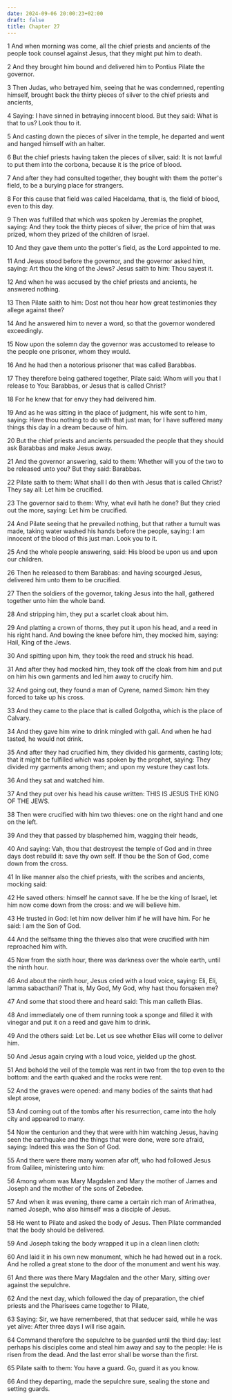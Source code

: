 ```yaml
---
date: 2024-09-06 20:00:23+02:00
draft: false
title: Chapter 27
---
```




1 And when morning was come, all the chief priests and ancients of the people took counsel against Jesus, that they might put him to death.

2 And they brought him bound and delivered him to Pontius Pilate the governor.

3 Then Judas, who betrayed him, seeing that he was condemned, repenting himself, brought back the thirty pieces of silver to the chief priests and ancients,

4 Saying: I have sinned in betraying innocent blood. But they said: What is that to us? Look thou to it.

5 And casting down the pieces of silver in the temple, he departed and went and hanged himself with an halter.

6 But the chief priests having taken the pieces of silver, said: It is not lawful to put them into the corbona, because it is the price of blood.

7 And after they had consulted together, they bought with them the potter's field, to be a burying place for strangers.

8 For this cause that field was called Haceldama, that is, the field of blood, even to this day.

9 Then was fulfilled that which was spoken by Jeremias the prophet, saying: And they took the thirty pieces of silver, the price of him that was prized, whom they prized of the children of Israel.

10 And they gave them unto the potter's field, as the Lord appointed to me.

11 And Jesus stood before the governor, and the governor asked him, saying: Art thou the king of the Jews? Jesus saith to him: Thou sayest it.

12 And when he was accused by the chief priests and ancients, he answered nothing.

13 Then Pilate saith to him: Dost not thou hear how great testimonies they allege against thee?

14 And he answered him to never a word, so that the governor wondered exceedingly.

15 Now upon the solemn day the governor was accustomed to release to the people one prisoner, whom they would.

16 And he had then a notorious prisoner that was called Barabbas.

17 They therefore being gathered together, Pilate said: Whom will you that I release to You: Barabbas, or Jesus that is called Christ?

18 For he knew that for envy they had delivered him.

19 And as he was sitting in the place of judgment, his wife sent to him, saying: Have thou nothing to do with that just man; for I have suffered many things this day in a dream because of him.

20 But the chief priests and ancients persuaded the people that they should ask Barabbas and make Jesus away.

21 And the governor answering, said to them: Whether will you of the two to be released unto you? But they said: Barabbas.

22 Pilate saith to them: What shall I do then with Jesus that is called Christ? They say all: Let him be crucified.

23 The governor said to them: Why, what evil hath he done? But they cried out the more, saying: Let him be crucified.

24 And Pilate seeing that he prevailed nothing, but that rather a tumult was made, taking water washed his hands before the people, saying: I am innocent of the blood of this just man. Look you to it.

25 And the whole people answering, said: His blood be upon us and upon our children.

26 Then he released to them Barabbas: and having scourged Jesus, delivered him unto them to be crucified.

27 Then the soldiers of the governor, taking Jesus into the hall, gathered together unto him the whole band.

28 And stripping him, they put a scarlet cloak about him.

29 And platting a crown of thorns, they put it upon his head, and a reed in his right hand. And bowing the knee before him, they mocked him, saying: Hail, King of the Jews.

30 And spitting upon him, they took the reed and struck his head.

31 And after they had mocked him, they took off the cloak from him and put on him his own garments and led him away to crucify him.

32 And going out, they found a man of Cyrene, named Simon: him they forced to take up his cross.

33 And they came to the place that is called Golgotha, which is the place of Calvary.

34 And they gave him wine to drink mingled with gall. And when he had tasted, he would not drink.

35 And after they had crucified him, they divided his garments, casting lots; that it might be fulfilled which was spoken by the prophet, saying: They divided my garments among them; and upon my vesture they cast lots.

36 And they sat and watched him.

37 And they put over his head his cause written: THIS IS JESUS THE KING OF THE JEWS.

38 Then were crucified with him two thieves: one on the right hand and one on the left.

39 And they that passed by blasphemed him, wagging their heads,

40 And saying: Vah, thou that destroyest the temple of God and in three days dost rebuild it: save thy own self. If thou be the Son of God, come down from the cross.

41 In like manner also the chief priests, with the scribes and ancients, mocking said:

42 He saved others: himself he cannot save. If he be the king of Israel, let him now come down from the cross: and we will believe him.

43 He trusted in God: let him now deliver him if he will have him. For he said: I am the Son of God.

44 And the selfsame thing the thieves also that were crucified with him reproached him with.

45 Now from the sixth hour, there was darkness over the whole earth, until the ninth hour.

46 And about the ninth hour, Jesus cried with a loud voice, saying: Eli, Eli, lamma sabacthani? That is, My God, My God, why hast thou forsaken me?

47 And some that stood there and heard said: This man calleth Elias.

48 And immediately one of them running took a sponge and filled it with vinegar and put it on a reed and gave him to drink.

49 And the others said: Let be. Let us see whether Elias will come to deliver him.

50 And Jesus again crying with a loud voice, yielded up the ghost.

51 And behold the veil of the temple was rent in two from the top even to the bottom: and the earth quaked and the rocks were rent.

52 And the graves were opened: and many bodies of the saints that had slept arose,

53 And coming out of the tombs after his resurrection, came into the holy city and appeared to many.

54 Now the centurion and they that were with him watching Jesus, having seen the earthquake and the things that were done, were sore afraid, saying: Indeed this was the Son of God.

55 And there were there many women afar off, who had followed Jesus from Galilee, ministering unto him:

56 Among whom was Mary Magdalen and Mary the mother of James and Joseph and the mother of the sons of Zebedee.

57 And when it was evening, there came a certain rich man of Arimathea, named Joseph, who also himself was a disciple of Jesus.

58 He went to Pilate and asked the body of Jesus. Then Pilate commanded that the body should be delivered.

59 And Joseph taking the body wrapped it up in a clean linen cloth:

60 And laid it in his own new monument, which he had hewed out in a rock. And he rolled a great stone to the door of the monument and went his way.

61 And there was there Mary Magdalen and the other Mary, sitting over against the sepulchre.

62 And the next day, which followed the day of preparation, the chief priests and the Pharisees came together to Pilate,

63 Saying: Sir, we have remembered, that that seducer said, while he was yet alive: After three days I will rise again.

64 Command therefore the sepulchre to be guarded until the third day: lest perhaps his disciples come and steal him away and say to the people: He is risen from the dead. And the last error shall be worse than the first.

65 Pilate saith to them: You have a guard. Go, guard it as you know.

66 And they departing, made the sepulchre sure, sealing the stone and setting guards.

